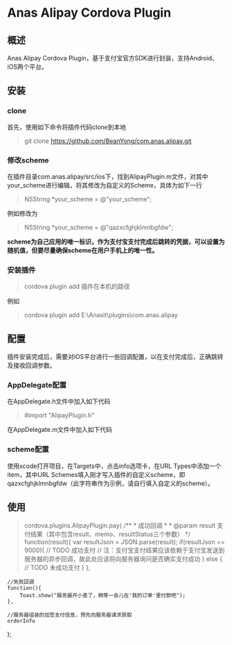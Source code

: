 # Anas Alipay Cordova Plugin

## 概述

Anas Alipay Cordova Plugin，基于支付宝官方SDK进行封装，支持Android、iOS两个平台。  

## 安装

### clone

首先，使用如下命令将插件代码clone到本地

> git clone https://github.com/BeanYong/com.anas.alipay.git

### 修改scheme

在插件目录com.anas.alipay/src/ios下，找到AlipayPlugin.m文件，对其中your_scheme进行编辑，将其修改为自定义的Scheme，具体为如下一行

> NSString *your_scheme = @"your_scheme";

例如修改为

> NSString *your_scheme = @"qazxcfghjklmnbgfdw";

**scheme为自己应用的唯一标识，作为支付宝支付完成后跳转的凭据，可以设置为随机值，但要尽量确保scheme在用户手机上的唯一性。**

### 安装插件

> cordova plugin add 插件在本机的路径

例如

> cordova plugin add E:\Anasit\plugins\com.anas.alipay

## 配置

插件安装完成后，需要对iOS平台进行一些回调配置，以在支付完成后，正确跳转及接收回调参数。

### AppDelegate配置

在AppDelegate.h文件中加入如下代码

> #import "AlipayPlugin.h"

在AppDelegate.m文件中加入如下代码


### scheme配置

使用xcode打开项目，在Targets中，点击info选项卡，在URL Types中添加一个item，其中URL Schemes填入刚才写入插件的自定义scheme，即qazxcfghjklmnbgfdw（此字符串作为示例，请自行填入自定义的scheme）。

## 使用

> cordova.plugins.AlipayPlugin.pay(
    /**
     * 成功回调
     *
     * @param result 支付结果（其中包含result、memo、resultStatus三个参数）
     */
    function(result){
        var resultJson = JSON.parse(result);
        if(resultJson == 9000){
            // TODO 成功支付
            // 注：支付宝支付结果应该依赖于支付宝发送到服务器的异步回调，故此处应该将向服务器询问是否确实支付成功
        } else {
            // TODO 未成功支付
        }
    },

    //失败回调
    function(){
        Toast.show("服务器开小差了，稍等一会儿在'我的订单'里付款吧");
    },

    //服务器组装的加签支付信息，预先向服务器请求获取
    orderInfo
  );


